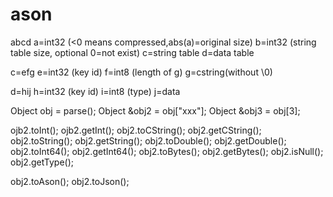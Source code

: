 ason
====

abcd
a=int32 (<0 means compressed,abs(a)=original size)
b=int32 (string table size, optional 0=not exist)
c=string table
d=data table

c=efg
e=int32 (key id)
f=int8 (length of g)
g=cstring(without \0)

d=hij
h=int32 (key id)
i=int8 (type)
j=data

Object obj = parse();
Object &obj2 = obj["xxx"];
Object &obj3 = obj[3];

ojb2.toInt();
ojb2.getInt();
obj2.toCString();
obj2.getCString();
obj2.toString();
obj2.getString();
obj2.toDouble();
obj2.getDouble();
obj2.toInt64();
obj2.getInt64();
obj2.toBytes();
obj2.getBytes();
obj2.isNull();
obj2.getType();

obj2.toAson();
obj2.toJson();
